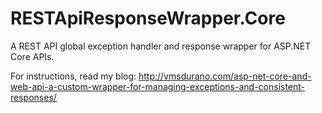 # RESTApiResponseWrapper.Core
A REST API global exception handler and response wrapper for ASP.NET Core APIs.

For instructions, read my blog: http://vmsdurano.com/asp-net-core-and-web-api-a-custom-wrapper-for-managing-exceptions-and-consistent-responses/
